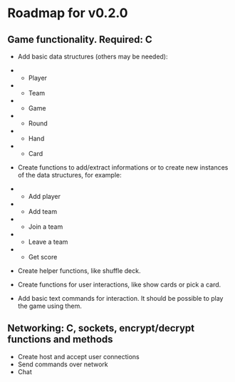 Roadmap for v0.2.0
======

Game functionality. Required: C
------

* Add basic data structures (others may be needed):
* * Player
* * Team
* * Game
* * Round
* * Hand
* * Card

* Create functions to add/extract informations or to create new instances of
the data structures, for example:
* * Add player
* * Add team
* * Join a team
* * Leave a team
* * Get score

* Create helper functions, like shuffle deck.

* Create functions for user interactions, like show cards or pick a card.

* Add basic text commands for interaction. It should be possible to play the
game using them.


Networking: C, sockets, encrypt/decrypt functions and methods
------

* Create host and accept user connections
* Send commands over network
* Chat


